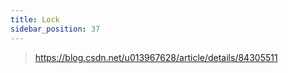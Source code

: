 ```yaml
---
title: Lock
sidebar_position: 37
---
```




> https://blog.csdn.net/u013967628/article/details/84305511













